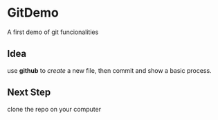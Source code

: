# GitDemo
A first demo of git funcionalities
## Idea
use **github** to *create* a new file, then commit and show a basic process.

## Next Step
clone the repo on your computer
